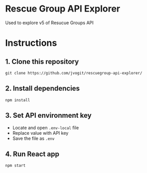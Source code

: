 # Rescue Group API Explorer
Used to explore v5 of Resucue Groups API
# Instructions
## 1. Clone this repository
```
git clone https://github.com/jvogit/rescuegroup-api-explorer/
```

## 2. Install dependencies
```
npm install
```

## 3. Set API environment key

   - Locate and open ```.env-local``` file
   - Replace value with API key
   - Save the file as ```.env```

## 4. Run React app
```
npm start
```